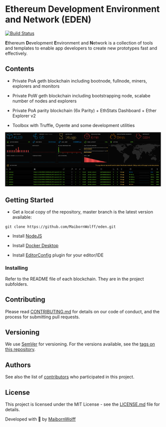 # Ethereum Development Environment and Network (EDEN)

[![Build Status](https://travis-ci.com/MaibornWolff/eden.svg?branch=master)](https://travis-ci.com/MaibornWolff/eden)

**E**thereum **D**evelopment **E**nvironment and **N**etwork is a collection of tools and templates to enable app developers to create new prototypes fast and effectively.

## Contents

- Private PoA geth blockchain including bootnode, fullnode, miners, explorers and monitors

- Private PoW geth blockchain including bootstrapping node, scalabe number of nodes and explorers

- Private PoA parity blockchain (6x Parity) + EthStats Dashboard + Ether Explorer v2

- Toolbox with Truffle, Oyente and some development utilities

![Screenshot of the EDEN dashboard](/doc/img/eden_grafik.png)

## Getting Started

- Get a local copy of the repository, master branch is the latest version available:

```
git clone https://github.com/MaibornWolff/eden.git
```

- Install [NodeJS](https://nodejs.org)

- Install [Docker Desktop](https://www.docker.com/products/docker-desktop)

- Install [EditorConfig](https://editorconfig.org/#download) plugin for your editor/IDE

### Installing

Refer to the README file of each blockchain. They are in the project subfolders.

## Contributing

Please read [CONTRIBUTING.md](CONTRIBUTING.md) for details on our code of conduct, and the process for submitting pull requests.

## Versioning

We use [SemVer](http://semver.org) for versioning. For the versions available, see the [tags on this repository](tags).

## Authors

See also the list of [contributors](https://github.com/MaibornWolff/eden/contributors) who participated in this project.

## License

This project is licensed under the MIT License - see the [LICENSE.md](LICENSE.md) file for details.

Developed with :green_heart: by [MaibornWolff](https://www.maibornwolff.de)
